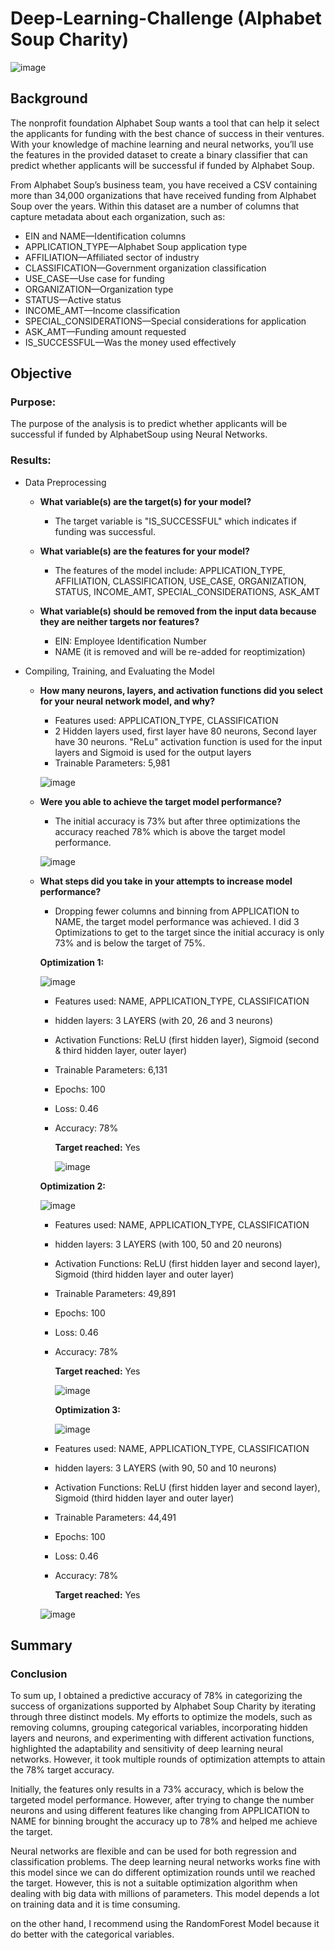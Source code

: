 # Deep-Learning-Challenge (Alphabet Soup Charity)

![image](https://user-images.githubusercontent.com/116117065/229650026-f4cd49df-9486-4637-8af5-6b1c5450f06f.png)


## Background
The nonprofit foundation Alphabet Soup wants a tool that can help it select the applicants for funding with the best chance of success in their ventures. With your knowledge of machine learning and neural networks, you’ll use the features in the provided dataset to create a binary classifier that can predict whether applicants will be successful if funded by Alphabet Soup.

From Alphabet Soup’s business team, you have received a CSV containing more than 34,000 organizations that have received funding from Alphabet Soup over the years. Within this dataset are a number of columns that capture metadata about each organization, such as:

* EIN and NAME—Identification columns
* APPLICATION_TYPE—Alphabet Soup application type
* AFFILIATION—Affiliated sector of industry
* CLASSIFICATION—Government organization classification
* USE_CASE—Use case for funding
* ORGANIZATION—Organization type
* STATUS—Active status
* INCOME_AMT—Income classification
* SPECIAL_CONSIDERATIONS—Special considerations for application
* ASK_AMT—Funding amount requested
* IS_SUCCESSFUL—Was the money used effectively

## Objective

### Purpose:
The purpose of the analysis is to predict whether applicants will be successful if funded by AlphabetSoup using Neural Networks.

### Results:

* Data Preprocessing

    * **What variable(s) are the target(s) for your model?**
       * The target variable is "IS_SUCCESSFUL" which indicates if funding was successful.
    
    * **What variable(s) are the features for your model?**
       * The features of the model include: APPLICATION_TYPE, AFFILIATION, CLASSIFICATION, USE_CASE, ORGANIZATION, STATUS, INCOME_AMT, SPECIAL_CONSIDERATIONS, ASK_AMT
    
    * **What variable(s) should be removed from the input data because they are neither targets nor features?**
       * EIN: Employee Identification Number
       * NAME (it is removed and will be re-added for reoptimization)
    
    
* Compiling, Training, and Evaluating the Model

   * **How many neurons, layers, and activation functions did you select for your neural network model, and why?**
      * Features used: APPLICATION_TYPE, CLASSIFICATION
      * 2 Hidden layers used, first layer have 80 neurons, Second layer have 30 neurons. "ReLu" activation function is used for the input layers and Sigmoid is used for the output layers
      * Trainable Parameters: 5,981
      
      ![image](https://user-images.githubusercontent.com/116117065/229635792-dceb42e6-8146-40e9-81e8-76f59f7c0f57.png)

      
     
   * **Were you able to achieve the target model performance?**
      * The initial accuracy is 73% but after three optimizations the accuracy reached 78% which is above the target model performance.
      
      
      ![image](https://user-images.githubusercontent.com/116117065/229636036-7a95fb14-b331-4493-9eca-92acf519d83d.png)


   
   * **What steps did you take in your attempts to increase model performance?**
      * Dropping fewer columns and binning from APPLICATION to NAME, the target model performance was achieved. I did 3 Optimizations to get to the target since the initial accuracy is only 73% and is below the target of 75%. 
      
      
      **Optimization 1:**
      
      ![image](https://user-images.githubusercontent.com/116117065/229650244-7eafdd71-58f4-4e16-9939-121bc538a0fd.png)

      
      * Features used: NAME, APPLICATION_TYPE, CLASSIFICATION
      * hidden layers: 3 LAYERS (with 20, 26 and 3 neurons)
      * Activation Functions: ReLU (first hidden layer), Sigmoid (second & third hidden layer, outer layer)
      * Trainable Parameters: 6,131
      * Epochs: 100
      * Loss: 0.46
      * Accuracy: 78%
      
        **Target reached:** Yes
        
        
          ![image](https://user-images.githubusercontent.com/116117065/229637355-7dba76f2-8c7d-4ac3-ae9f-5901a933a45d.png)
          
      
      
       **Optimization 2:**
       
       ![image](https://user-images.githubusercontent.com/116117065/229650351-b175115f-7653-4072-9abc-baa2acd4b7c2.png)

       
      * Features used: NAME, APPLICATION_TYPE, CLASSIFICATION
      * hidden layers: 3 LAYERS (with 100, 50 and 20 neurons)
      * Activation Functions: ReLU (first hidden layer and second layer), Sigmoid (third hidden layer and outer layer)
      * Trainable Parameters: 49,891
      * Epochs: 100
      * Loss: 0.46
      * Accuracy: 78%
      
        **Target reached:** Yes
        
       
        ![image](https://user-images.githubusercontent.com/116117065/229637485-be905322-77b5-44ba-bc5d-4c91bd152f51.png)
       
       
        **Optimization 3:**
        
        ![image](https://user-images.githubusercontent.com/116117065/229650441-e216358d-110a-4804-b08a-2edaf6d42101.png)

        
      * Features used: NAME, APPLICATION_TYPE, CLASSIFICATION
      * hidden layers: 3 LAYERS (with 90, 50 and 10 neurons)
      * Activation Functions: ReLU (first hidden layer and second layer), Sigmoid (third hidden layer and outer layer)
      * Trainable Parameters: 44,491
      * Epochs: 100
      * Loss: 0.46
      * Accuracy: 78%
      
        **Target reached:** Yes
          
      ![image](https://user-images.githubusercontent.com/116117065/229637575-2136bd22-d88d-49b4-b9af-c2fb0de39473.png)
      
      
      
## Summary
### Conclusion

To sum up, I obtained a predictive accuracy of 78% in categorizing the success of organizations supported by Alphabet Soup Charity by iterating through three distinct models. My efforts to optimize the models, such as removing columns, grouping categorical variables, incorporating hidden layers and neurons, and experimenting with different activation functions, highlighted the adaptability and sensitivity of deep learning neural networks. However, it took multiple rounds of optimization attempts to attain the 78% target accuracy.

Initially, the features only results in a 73% accuracy, which is below the targeted model performance. However, after trying to change the number neurons and using different features like changing from APPLICATION to NAME for binning brought the accuracy up to 78% and helped me achieve the target. 

Neural networks are flexible and can be used for both regression and classification problems. The deep learning neural networks works fine with this model since we can do different optimization rounds until we reached the target. However, this is not a suitable optimization algorithm when dealing with big data with millions of parameters. This model depends a lot on training data and it is time consuming.

on the other hand, I recommend using the RandomForest Model because it do better with the categorical variables.

     
 
 

      
 
   
   
   
   
   
   
   

